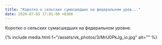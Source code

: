 ```yaml
---
title: "Коротко о сельских сумасшедших на федеральном уров..."
date: 2020-07-05 17:01:00 +0300
---
```


Коротко о сельских сумасшедших на федеральном уровне.

{% include media.html f="/assets/vk_photos/3/MrU0PkJg_io.jpg" alt="" %}
